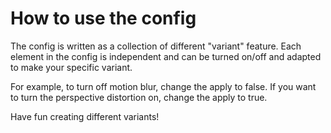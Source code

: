 # How to use the config

The config is written as a collection of different "variant" feature. Each element in the config is independent and can be turned on/off and adapted to make your specific variant.

For example, to turn off motion blur, change the apply to false. If you want to turn the perspective distortion on, change the apply to true.

Have fun creating different variants!